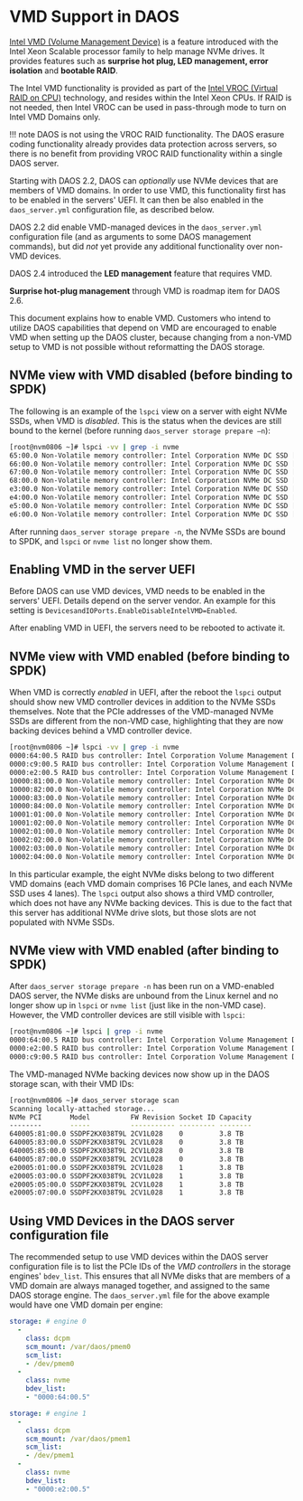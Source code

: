 # VMD Support in DAOS

[Intel VMD (Volume Management Device)](https://www.intel.com/content/www/us/en/architecture-and-technology/intel-volume-management-device-overview.html)
is a feature introduced with the
Intel Xeon Scalable processor family to help manage NVMe drives.
It provides features such as **surprise hot plug, LED management, 
error isolation** and **bootable RAID**.

The Intel VMD functionality is provided as part of the
[Intel VROC (Virtual RAID on CPU)](https://www.intel.com/content/www/us/en/architecture-and-technology/intel-volume-management-device-overview.html)
technology, and resides within the Intel Xeon CPUs.
If RAID is not needed, then Intel VROC can be used in pass-through
mode to turn on Intel VMD Domains only.

!!! note DAOS is not using the VROC RAID functionality.
         The DAOS erasure coding functionality already
         provides data protection across servers, so there is no benefit from
         providing VROC RAID functionality within a single DAOS server.

Starting with DAOS 2.2, DAOS can _optionally_ use NVMe devices that are members
of VMD domains. In order to use VMD, this functionality first has to be enabled
in the servers' UEFI. It can then be also enabled in the `daos_server.yml`
configuration file, as described below.

DAOS 2.2 did enable VMD-managed devices in the `daos_server.yml` configuration file
(and as arguments to some DAOS management commands), but did 
_not_ yet provide any additional functionality over non-VMD devices.

DAOS 2.4 introduced the **LED management** feature that requires VMD.

**Surprise hot-plug management** through VMD is roadmap item for DAOS 2.6.

This document explains how to enable VMD.
Customers who intend to utilize DAOS capabilities that depend on VMD
are encouraged to enable VMD when setting up the DAOS cluster, because changing from a
non-VMD setup to VMD is not possible without reformatting the DAOS storage.


## NVMe view with VMD disabled (before binding to SPDK)

The following is an example of the `lspci` view on a server with eight
NVMe SSDs, when VMD is _disabled_. This is the status when the devices are
still bound to the kernel (before running `daos_server storage prepare –n`):

```bash
[root@nvm0806 ~]# lspci -vv | grep -i nvme
65:00.0 Non-Volatile memory controller: Intel Corporation NVMe DC SSD [3DNAND, Sentinel Rock Controller] (prog-if 02 [NVM Express])
66:00.0 Non-Volatile memory controller: Intel Corporation NVMe DC SSD [3DNAND, Sentinel Rock Controller] (prog-if 02 [NVM Express])
67:00.0 Non-Volatile memory controller: Intel Corporation NVMe DC SSD [3DNAND, Sentinel Rock Controller] (prog-if 02 [NVM Express])
68:00.0 Non-Volatile memory controller: Intel Corporation NVMe DC SSD [3DNAND, Sentinel Rock Controller] (prog-if 02 [NVM Express])
e3:00.0 Non-Volatile memory controller: Intel Corporation NVMe DC SSD [3DNAND, Sentinel Rock Controller] (prog-if 02 [NVM Express])
e4:00.0 Non-Volatile memory controller: Intel Corporation NVMe DC SSD [3DNAND, Sentinel Rock Controller] (prog-if 02 [NVM Express])
e5:00.0 Non-Volatile memory controller: Intel Corporation NVMe DC SSD [3DNAND, Sentinel Rock Controller] (prog-if 02 [NVM Express])
e6:00.0 Non-Volatile memory controller: Intel Corporation NVMe DC SSD [3DNAND, Sentinel Rock Controller] (prog-if 02 [NVM Express])
```

After running `daos_server storage prepare -n`, the NVMe SSDs are bound
to SPDK, and `lspci` or `nvme list` no longer show them.


## Enabling VMD in the server UEFI

Before DAOS can use VMD devices, VMD needs to be enabled in the servers' UEFI.
Details depend on the server vendor.
An example for this setting is `DevicesandIOPorts.EnableDisableIntelVMD=Enabled`.

After enabling VMD in UEFI, the servers need to be rebooted to activate it.


## NVMe view with VMD enabled (before binding to SPDK)

When VMD is correctly _enabled_ in UEFI, after the reboot the `lspci` output
should show new VMD controller devices in addition to the NVMe SSDs themselves.
Note that the PCIe addresses of the VMD-managed NVMe SSDs are different from
the non-VMD case, highlighting that they are now backing devices behind a VMD
controller device.

```bash
[root@nvm0806 ~]# lspci -vv | grep -i nvme
0000:64:00.5 RAID bus controller: Intel Corporation Volume Management Device NVMe RAID Controller (rev 04)
0000:c9:00.5 RAID bus controller: Intel Corporation Volume Management Device NVMe RAID Controller (rev 04)
0000:e2:00.5 RAID bus controller: Intel Corporation Volume Management Device NVMe RAID Controller (rev 04)
10000:81:00.0 Non-Volatile memory controller: Intel Corporation NVMe DC SSD [3DNAND, Sentinel Rock Controller] (prog-if 02 [NVM Express])
10000:82:00.0 Non-Volatile memory controller: Intel Corporation NVMe DC SSD [3DNAND, Sentinel Rock Controller] (prog-if 02 [NVM Express])
10000:83:00.0 Non-Volatile memory controller: Intel Corporation NVMe DC SSD [3DNAND, Sentinel Rock Controller] (prog-if 02 [NVM Express])
10000:84:00.0 Non-Volatile memory controller: Intel Corporation NVMe DC SSD [3DNAND, Sentinel Rock Controller] (prog-if 02 [NVM Express])
10001:01:00.0 Non-Volatile memory controller: Intel Corporation NVMe DC SSD [3DNAND, Sentinel Rock Controller] (prog-if 02 [NVM Express])
10001:02:00.0 Non-Volatile memory controller: Intel Corporation NVMe DC SSD [3DNAND, Sentinel Rock Controller] (prog-if 02 [NVM Express])
10002:01:00.0 Non-Volatile memory controller: Intel Corporation NVMe DC SSD [3DNAND, Sentinel Rock Controller] (prog-if 02 [NVM Express])
10002:02:00.0 Non-Volatile memory controller: Intel Corporation NVMe DC SSD [3DNAND, Sentinel Rock Controller] (prog-if 02 [NVM Express])
10002:03:00.0 Non-Volatile memory controller: Intel Corporation NVMe DC SSD [3DNAND, Sentinel Rock Controller] (prog-if 02 [NVM Express])
10002:04:00.0 Non-Volatile memory controller: Intel Corporation NVMe DC SSD [3DNAND, Sentinel Rock Controller] (prog-if 02 [NVM Express])
```

In this particular example, the eight NVMe disks belong to two different VMD domains
(each VMD domain comprises 16 PCIe lanes, and each NVMe SSD uses 4 lanes).
The `lspci` output also shows a third VMD controller, which does not have
any NVMe backing devices. This is due to the fact that this server has
additional NVMe drive slots, but those slots are not populated with NVMe SSDs.


## NVMe view with VMD enabled (after binding to SPDK)

After `daos_server storage prepare -n` has been run on a VMD-enabled DAOS server,
the NVMe disks are unbound from the Linux kernel and no longer show up in `lspci` or
`nvme list` (just like in the non-VMD case).
However, the VMD controller devices are still visible with `lspci`:

```bash
[root@nvm0806 ~]# lspci | grep -i nvme
0000:64:00.5 RAID bus controller: Intel Corporation Volume Management Device NVMe RAID Controller (rev 07)
0000:e2:00.5 RAID bus controller: Intel Corporation Volume Management Device NVMe RAID Controller (rev 07)
0000:c9:00.5 RAID bus controller: Intel Corporation Volume Management Device NVMe RAID Controller (rev 07)
```

The VMD-managed NVMe backing devices now show up in the DAOS storage scan, with their VMD IDs:

```bash
[root@nvm0806 ~]# daos_server storage scan
Scanning locally-attached storage...
NVMe PCI       Model          FW Revision Socket ID Capacity
--------       -----          ----------- --------- --------
640005:81:00.0 SSDPF2KX038T9L 2CV1L028    0         3.8 TB
640005:83:00.0 SSDPF2KX038T9L 2CV1L028    0         3.8 TB
640005:85:00.0 SSDPF2KX038T9L 2CV1L028    0         3.8 TB
640005:87:00.0 SSDPF2KX038T9L 2CV1L028    0         3.8 TB
e20005:01:00.0 SSDPF2KX038T9L 2CV1L028    1         3.8 TB
e20005:03:00.0 SSDPF2KX038T9L 2CV1L028    1         3.8 TB
e20005:05:00.0 SSDPF2KX038T9L 2CV1L028    1         3.8 TB
e20005:07:00.0 SSDPF2KX038T9L 2CV1L028    1         3.8 TB
```


## Using VMD Devices in the DAOS server configuration file

The recommended setup to use VMD devices within the DAOS server configuration file
is to list the PCIe IDs of the _VMD controllers_ in the storage engines' `bdev_list`.
This ensures that all NVMe disks that are members of a VMD domain are always
managed together, and assigned to the same DAOS storage engine.
The `daos_server.yml` file for the above example would have one VMD domain per engine:

```yaml
storage: # engine 0
  -
    class: dcpm
    scm_mount: /var/daos/pmem0
    scm_list:
    - /dev/pmem0
  -
    class: nvme
    bdev_list:
    - "0000:64:00.5"

storage: # engine 1
  -
    class: dcpm
    scm_mount: /var/daos/pmem1
    scm_list:
    - /dev/pmem1
  -
    class: nvme
    bdev_list:
    - "0000:e2:00.5"
```
